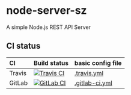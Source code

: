 # node-server-sz

A simple Node.js REST API Server

## CI status

CI | Build status | basic config file | 
:--- | :--- | :--- |
Travis | [![Travis CI](https://travis-ci.org/zabolennyi/node-server-sz.svg?branch=master)](https://travis-ci.org/zabolennyi/node-server-sz) | [.travis.yml](.travis.yml) | 
GitLab | [![GitLab CI](https://gitlab.com/zabolennyi/node-server-sz/badges/master/pipeline.svg)](https://gitlab.com/zabolennyi/node-server-sz/commits/master) | [.gitlab-ci.yml](.gitlab-ci.yml) | 
